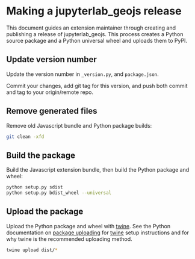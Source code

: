 # Making a jupyterlab_geojs release

This document guides an extension maintainer through creating and publishing a release of jupyterlab_geojs. This process creates a Python source package and a Python universal wheel and uploads them to PyPI.

## Update version number

Update the version number in `_version.py`, and `package.json`.

Commit your changes, add git tag for this version, and push both commit and tag to your origin/remote repo.

## Remove generated files

Remove old Javascript bundle and Python package builds:

```bash
git clean -xfd
```

## Build the package

Build the Javascript extension bundle, then build the Python package and wheel:

```bash
python setup.py sdist
python setup.py bdist_wheel --universal
```

## Upload the package

Upload the Python package and wheel with [twine](https://github.com/pypa/twine). See the Python documentation on [package uploading](https://packaging.python.org/distributing/#uploading-your-project-to-pypi)
for [twine](https://github.com/pypa/twine) setup instructions and for why twine is the recommended uploading method.

```bash
twine upload dist/*
```
